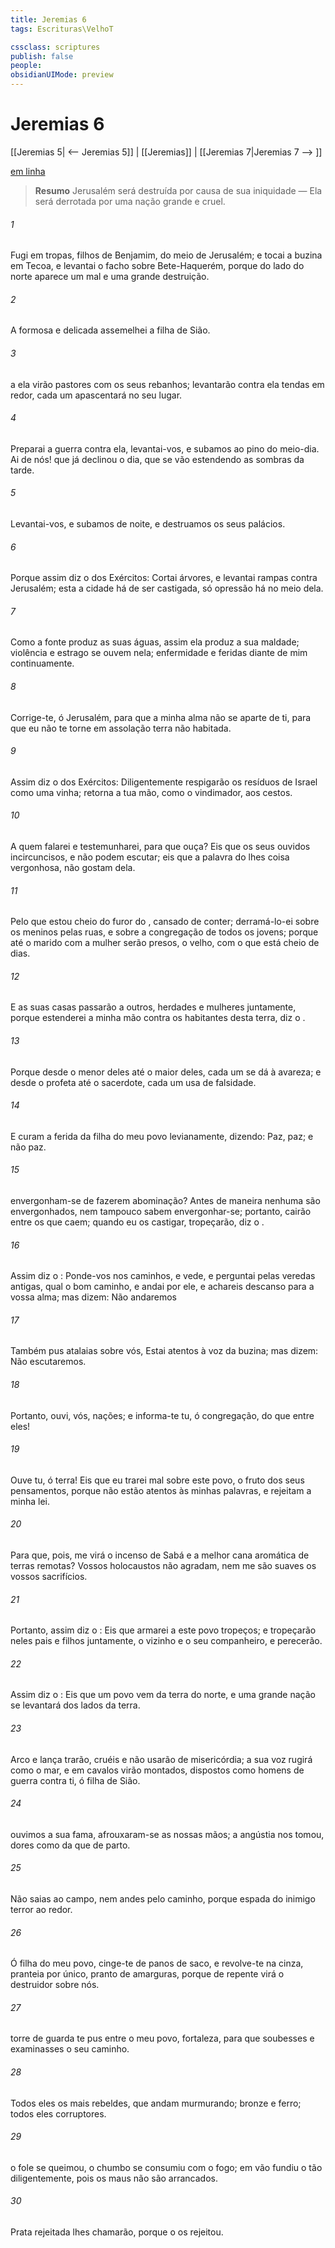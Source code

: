```yaml
---
title: Jeremias 6
tags: Escrituras\VelhoT

cssclass: scriptures
publish: false
people:
obsidianUIMode: preview
---
```


# Jeremias 6
[[Jeremias 5| <-- Jeremias 5]] | [[Jeremias]] | [[Jeremias 7|Jeremias 7 --> ]]

[em linha](https://churchofjesuschrist.org/study/scriptures/ot/jer/6?lang=por)

> __Resumo__
Jerusalém será destruída por causa de sua iniquidade — Ela será derrotada por uma nação grande e cruel.

###### 1 
Fugi em tropas, filhos de Benjamim, do meio de Jerusalém; e tocai a buzina em Tecoa, e levantai o facho sobre Bete-Haquerém, porque do lado do norte aparece um mal e uma grande destruição.

###### 2 
A  formosa e delicada assemelhei a filha de Sião.

###### 3 
 a ela virão pastores com os seus rebanhos; levantarão contra ela tendas em redor,  cada um apascentará no seu lugar.

###### 4 
Preparai a guerra contra ela, levantai-vos, e subamos ao pino do meio-dia. Ai de nós! que já declinou o dia, que  se vão estendendo as sombras da tarde.

###### 5 
Levantai-vos, e subamos de noite, e destruamos os seus palácios.

###### 6 
Porque assim diz o  dos Exércitos: Cortai árvores, e levantai rampas contra Jerusalém; esta  a cidade  há de ser castigada, só opressão há no meio dela.

###### 7 
Como a fonte produz as suas águas, assim ela produz a sua maldade; violência e estrago se ouvem nela; enfermidade e feridas  diante de mim continuamente.

###### 8 
Corrige-te, ó Jerusalém, para que a minha alma não se aparte de ti, para que eu não te torne em assolação  terra não habitada.

###### 9 
Assim diz o  dos Exércitos: Diligentemente respigarão os resíduos de Israel como uma vinha; retorna a tua mão, como o vindimador, aos cestos.

###### 10 
A quem falarei e testemunharei, para que ouça? Eis que os seus ouvidos  incircuncisos, e  não podem escutar; eis que a palavra do  lhes  coisa vergonhosa,  não gostam dela.

###### 11 
Pelo que  estou cheio do furor do ,  cansado de  conter; derramá-lo-ei sobre os meninos pelas ruas, e sobre a congregação de todos os jovens; porque até o marido com a mulher serão presos,  o velho, com o que está cheio de dias.

###### 12 
E as suas casas passarão a outros, herdades e mulheres juntamente, porque estenderei a minha mão contra os habitantes desta terra, diz o .

###### 13 
Porque desde o menor deles até o maior deles, cada um se dá à avareza; e desde o profeta até o sacerdote, cada um usa de falsidade.

###### 14 
E curam a ferida da filha do meu povo levianamente, dizendo: Paz, paz; e não  paz.

###### 15 
 envergonham-se de fazerem abominação? Antes de maneira nenhuma são envergonhados, nem tampouco sabem  envergonhar-se; portanto, cairão entre os que caem; quando eu os castigar, tropeçarão, diz o .

###### 16 
Assim diz o : Ponde-vos nos caminhos, e vede, e perguntai pelas veredas antigas, qual  o bom caminho, e andai por ele, e achareis descanso para a vossa alma; mas dizem: Não andaremos 

###### 17 
Também pus atalaias sobre vós,  Estai atentos à voz da buzina; mas dizem: Não escutaremos.

###### 18 
Portanto, ouvi, vós, nações; e informa-te tu, ó congregação, do que  entre eles!

###### 19 
Ouve tu, ó terra! Eis que eu trarei mal sobre este povo,  o fruto dos seus pensamentos, porque não estão atentos às minhas palavras, e rejeitam a minha lei.

###### 20 
Para que, pois, me virá o incenso de Sabá e a melhor cana aromática de terras remotas? Vossos holocaustos não  agradam, nem me são suaves os vossos sacrifícios.

###### 21 
Portanto, assim diz o : Eis que armarei a este povo tropeços; e tropeçarão neles pais e filhos juntamente, o vizinho e o seu companheiro, e perecerão.

###### 22 
Assim diz o : Eis que um povo vem da terra do norte, e uma grande nação se levantará dos lados da terra.

###### 23 
Arco e lança trarão, cruéis  e não usarão de misericórdia; a sua voz rugirá como o mar, e em cavalos virão montados, dispostos como homens de guerra contra ti, ó filha de Sião.

###### 24 
 ouvimos a sua fama, afrouxaram-se as nossas mãos;  a angústia nos tomou,  dores como da  que  de parto.

###### 25 
Não saias ao campo, nem andes pelo caminho, porque espada do inimigo  terror  ao redor.

###### 26 
Ó filha do meu povo, cinge-te de panos de saco, e revolve-te na cinza, pranteia  por  único, pranto de amarguras, porque de repente virá o destruidor sobre nós.

###### 27 
 torre de guarda te pus entre o meu povo,  fortaleza, para que soubesses e examinasses o seu caminho.

###### 28 
Todos eles  os mais rebeldes, que andam murmurando;  bronze e ferro; todos eles  corruptores.

###### 29 
 o fole se queimou, o chumbo se consumiu com o fogo; em vão fundiu o  tão diligentemente, pois os maus não são arrancados.

###### 30 
Prata rejeitada lhes chamarão, porque o  os rejeitou.

